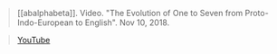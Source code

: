 > [[abalphabeta]]. Video. "The Evolution of One to Seven from Proto-Indo-European to English". Nov 10, 2018.

> [YouTube](https://youtu.be/05my0KZ0QBk)